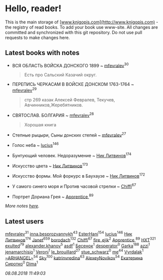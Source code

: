 # Hello, reader!
This is the main storage of [www.knigopis.com](http://www.knigopis.com) - the registry of read books.
To add your book use www-site. All changes are committed and synchronized with this git repository.
Do not use pull requests to make changes here.


## Latest books with notes
* ВСЯ ОБЛАСТЬ ВОЙСКА ДОНСКОГО 1899 ~ [mfevralev](users/140/140966150-vkontakte)<sup>30</sup>
    > Есть про Сальский Казачий округ.

* ПЕРЕПИСЬ ЧЕРКАСАМ В ВОЙСКЕ ДОНСКОМ 1763-1764 ~ [mfevralev](users/140/140966150-vkontakte)<sup>29</sup>
    > стр  269 казак Алексей Февралев, Текучев, Авчинников,Жеребятников.

* СВЯТОСЛАВ. БОЛГАРИЯ ~ [mfevralev](users/140/140966150-vkontakte)<sup>28</sup>
    > Хорошая книга

* Степные рыцыри, Сыны донских степей ~ [mfevralev](users/140/140966150-vkontakte)<sup>27</sup>

* Голос неба ~ [lucius](users/838/83820536-yandex)<sup>146</sup>

* Бунтующий человек. Недоразумение ~ [Ник Литвинов](users/241/241974816-vkontakte)<sup>174</sup>

* Искусство цвета ~ [Ник Литвинов](users/241/241974816-vkontakte)<sup>173</sup>

* Искусство формы. Мой форкурс в Баухаузе ~ [Ник Литвинов](users/241/241974816-vkontakte)<sup>172</sup>

* У самого синего моря  и Против часовой стрелки ~ [Chiffi](users/105/105831994080785626680-google)<sup>67</sup>

* Портрет Дориана Грея ~ [Apprentice ](users/528/52821952-vkontakte)<sup>89</sup>


_More notes [here](latest_books_with_notes.md)._


## Latest users
[mfevralev](users/140/140966150-vkontakte)<sup>31</sup> 
[inna.besprozvannykh](users/733/73323849-yandex)<sup>43</sup> 
[EsterHani](users/305/30558181-vkontakte)<sup>154</sup> 
[lucius](users/838/83820536-yandex)<sup>146</sup> 
[Ник Литвинов](users/241/241974816-vkontakte)<sup>174</sup> 
[Janet](users/108/108113656204404967440-google)<sup>659</sup> 
[borodach](users/157/15706320-vkontakte)<sup>132</sup> 
[Chiffi](users/105/105831994080785626680-google)<sup>67</sup> 
[fire_ejik](users/329/32903202-vkontakte)<sup>2</sup> 
[Apprentice ](users/528/52821952-vkontakte)<sup>89</sup> 
[HXT](users/100/100002563462782-facebook)<sup>321</sup> 
[exulted](users/100/100599204551896265722-google)<sup>79</sup> 
[alexander.khanov](users/117/117259947-yandex)<sup>5</sup> 
[asdf](users/683/683897597-yandex)<sup>1</sup> 
[Бесенок](users/223/22332048-vkontakte)<sup>1</sup> 
[desperator](users/108/108317735556264947555-google)<sup>0</sup> 
[Garka](users/115/115753719718250012620-google)<sup>188</sup> 
[azzi](users/481/481406511-vkontakte)<sup>1</sup> 
[jenamarchisio](users/142/142558461-vkontakte)<sup>1</sup> 
[Veroni](users/108/108917296610037809565-google)<sup>1</sup> 
[le_brouillard](users/133/13330781-vkontakte)<sup>27</sup> 
[stue_schwarz](users/286/28663381-vkontakte)<sup>0</sup> 
[me](users/381/381417697-yandex)<sup>44</sup> 
[Vyrdalak](users/114/1148882455236791-facebook)<sup>1</sup> 
[~ARHANGEL~](users/642/64251996-vkontakte)<sup>54</sup> 
[Sky](users/118/118049897850017649660-google)<sup>100</sup> 
[katrinvredina](users/233/2336755-vkontakte)<sup>63</sup> 
[AlexeyNovikov](users/170/170278332-vkontakte)<sup>54</sup> 
[Екатерина Сиротко](users/129/12938426389063796955-mailru)<sup>0</sup> 
[Dima](users/898/898596459291098424-mailru)<sup>1</sup> 


_08.08.2018 11:49:03_
